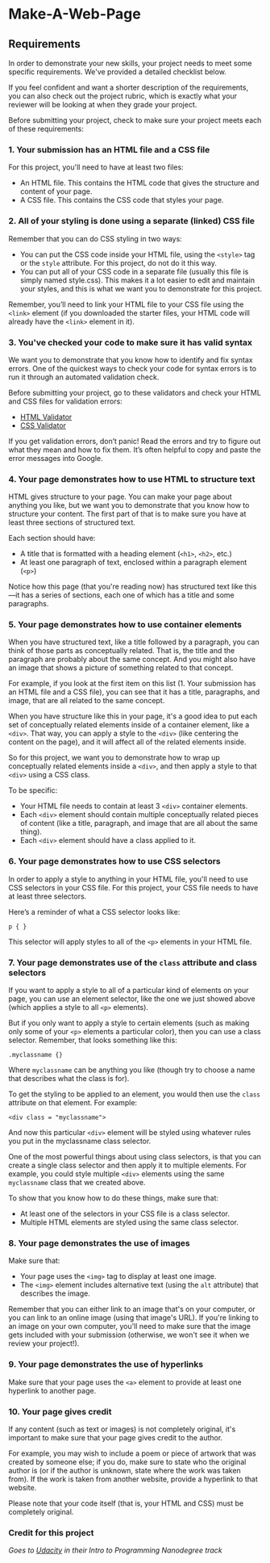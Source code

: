 # Make-A-Web-Page

## Requirements

In order to demonstrate your new skills, your project needs to meet some specific requirements. We've provided a detailed checklist below.

If you feel confident and want a shorter description of the requirements, you can also check out the project rubric, which is exactly what your reviewer will be looking at when they grade your project.

Before submitting your project, check to make sure your project meets each of these requirements:

### 1. Your submission has an HTML file and a CSS file

For this project, you'll need to have at least two files:

* An HTML file. This contains the HTML code that gives the structure and content of your page.
* A CSS file. This contains the CSS code that styles your page.


### 2. All of your styling is done using a separate (linked) CSS file

Remember that you can do CSS styling in two ways:

* You can put the CSS code inside your HTML file, using the ```<style>``` tag or the ```style``` attribute. For this project, do not do it this way.
* You can put all of your CSS code in a separate file (usually this file is simply named style.css). This makes it a lot easier to edit and maintain your styles, and this is what we want you to demonstrate for this project.

Remember, you’ll need to link your HTML file to your CSS file using the ```<link>``` element (if you downloaded the starter files, your HTML code will already have the ```<link>``` element in it).

### 3. You've checked your code to make sure it has valid syntax
We want you to demonstrate that you know how to identify and fix syntax errors. One of the quickest ways to check your code for syntax errors is to run it through an automated validation check.

Before submitting your project, go to these validators and check your HTML and CSS files for validation errors:

* [HTML Validator](https://validator.w3.org/)
* [CSS Validator](https://jigsaw.w3.org/css-validator/)

If you get validation errors, don’t panic! Read the errors and try to figure out what they mean and how to fix them. It’s often helpful to copy and paste the error messages into Google.

### 4. Your page demonstrates how to use HTML to structure text
HTML gives structure to your page. You can make your page about anything you like, but we want you to demonstrate that you know how to structure your content. The first part of that is to make sure you have at least three sections of structured text.

Each section should have:

* A title that is formatted with a heading element (```<h1>```, ```<h2>```, etc.)
* At least one paragraph of text, enclosed within a paragraph element (```<p>```)

Notice how this page (that you're reading now) has structured text like this—it has a series of sections, each one of which has a title and some paragraphs.

### 5. Your page demonstrates how to use container elements
When you have structured text, like a title followed by a paragraph, you can think of those parts as conceptually related. That is, the title and the paragraph are probably about the same concept. And you might also have an image that shows a picture of something related to that concept.

For example, if you look at the first item on this list (1. Your submission has an HTML file and a CSS file), you can see that it has a title, paragraphs, and image, that are all related to the same concept.

When you have structure like this in your page, it's a good idea to put each set of conceptually related elements inside of a container element, like a ```<div>```. That way, you can apply a style to the ```<div>``` (like centering the content on the page), and it will affect all of the related elements inside.

So for this project, we want you to demonstrate how to wrap up conceptually related elements inside a ```<div>```, and then apply a style to that ```<div>``` using a CSS class.

To be specific:

* Your HTML file needs to contain at least 3 ```<div>``` container elements.
* Each ```<div>``` element should contain multiple conceptually related pieces of content (like a title, paragraph, and image that are all about the same thing).
* Each ```<div>``` element should have a class applied to it.

### 6. Your page demonstrates how to use CSS selectors
In order to apply a style to anything in your HTML file, you'll need to use CSS selectors in your CSS file. For this project, your CSS file needs to have at least three selectors.

Here’s a reminder of what a CSS selector looks like:

```p { }```

This selector will apply styles to all of the ```<p>``` elements in your HTML file.

### 7. Your page demonstrates use of the ```class``` attribute and class selectors
If you want to apply a style to all of a particular kind of elements on your page, you can use an element selector, like the one we just showed above (which applies a style to all ```<p>``` elements).

But if you only want to apply a style to certain elements (such as making only some of your ```<p>``` elements a particular color), then you can use a class selector. Remember, that looks something like this:

```.myclassname {}```

Where ```myclassname``` can be anything you like (though try to choose a name that describes what the class is for).

To get the styling to be applied to an element, you would then use the ```class``` attribute on that element. For example:

```<div class = "myclassname">```

And now this particular ```<div>``` element will be styled using whatever rules you put in the myclassname class selector.

One of the most powerful things about using class selectors, is that you can create a single class selector and then apply it to multiple elements. For example, you could style multiple ```<div>``` elements using the same ```myclassname``` class that we created above.

To show that you know how to do these things, make sure that:

* At least one of the selectors in your CSS file is a class selector.
* Multiple HTML elements are styled using the same class selector.



### 8. Your page demonstrates the use of images
Make sure that:

* Your page uses the ```<img>``` tag to display at least one image.
* The ```<img>``` element includes alternative text (using the ```alt``` attribute) that describes the image.

Remember that you can either link to an image that's on your computer, or you can link to an online image (using that image's URL). If you're linking to an image on your own computer, you'll need to make sure that the image gets included with your submission (otherwise, we won't see it when we review your project!).

### 9. Your page demonstrates the use of hyperlinks
Make sure that your page uses the ```<a>``` element to provide at least one hyperlink to another page.

### 10. Your page gives credit
If any content (such as text or images) is not completely original, it's important to make sure that your page gives credit to the author.

For example, you may wish to include a poem or piece of artwork that was created by someone else; if you do, make sure to state who the original author is (or if the author is unknown, state where the work was taken from). If the work is taken from another website, provide a hyperlink to that website.

Please note that your code itself (that is, your HTML and CSS) must be completely original.


### Credit for this project 
*Goes to [Udacity](https://www.udacity.com/) in their Intro to Programming Nanodegree track*
